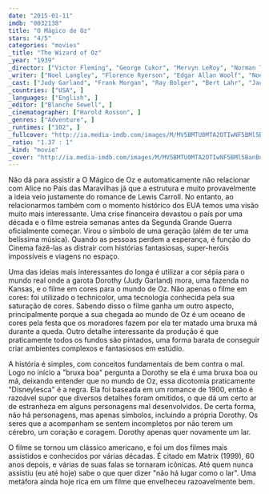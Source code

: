 ```yaml
---
date: "2015-01-11"
imdb: "0032138"
title: "O Mágico de Oz"
stars: "4/5"
categories: "movies"
_title: "The Wizard of Oz"
_year: "1939"
_director: ["Victor Fleming", "George Cukor", "Mervyn LeRoy", "Norman Taurog", "King Vidor", ]
_writer: ["Noel Langley", "Florence Ryerson", "Edgar Allan Woolf", "Noel Langley", "L. Frank Baum", "Irving Brecher", "William H. Cannon", "Herbert Fields", "Arthur Freed", ]
_cast: ["Judy Garland", "Frank Morgan", "Ray Bolger", "Bert Lahr", "Jack Haley", "Billie Burke", "Margaret Hamilton", "Charley Grapewin", "Pat Walshe", ]
_countries: ["USA", ]
_languages: ["English", ]
_editor: ["Blanche Sewell", ]
_cinematographer: ["Harold Rosson", ]
_genres: ["Adventure", ]
_runtimes: ["102", ]
_fullcover: "http://ia.media-imdb.com/images/M/MV5BMTU0MTA2OTIwNF5BMl5BanBnXkFtZTcwMzA0Njk3OA@@.jpg"
_ratio: "1.37 : 1"
_kind: "movie"
_cover: "http://ia.media-imdb.com/images/M/MV5BMTU0MTA2OTIwNF5BMl5BanBnXkFtZTcwMzA0Njk3OA@@._V1._SX100_SY135_.jpg"
---
```

Não dá para assistir a O Mágico de Oz e automaticamente não relacionar com Alice no País das Maravilhas já que a estrutura e muito provavelmente a ideia veio justamente do romance de Lewis Carroll. No entanto, ao relacionarmos também com o momento histórico dos EUA temos uma visão muito mais interessante. Uma crise financeira devastou o país por uma década e o filme estreia semanas antes da Segunda Grande Guerra oficialmente começar. Virou o símbolo de uma geração (além de ter uma belíssima música). Quando as pessoas perdem a esperança, é função do Cinema fazê-las as distrair com histórias fantasiosas, super-heróis impossíveis e viagens no espaço.

Uma das ideias mais interessantes do longa é utilizar a cor sépia para o mundo real onde a garota Dorothy (Judy Garland) mora, uma fazenda no Kansas, e o filme em cores para o mundo de Oz. Não apenas o filme em cores: foi utilizado o technicolor, uma tecnologia conhecida pela sua saturação de cores. Sabendo disso o filme ganha um outro aspecto, principalmente porque a sua chegada ao mundo de Oz é um oceano de cores pela festa que os moradores fazem por ela ter matado uma bruxa má durante a queda. Outro detalhe interessante da produção é que praticamente todos os fundos são pintados, uma forma barata de conseguir criar ambientes complexos e fantasiosos em estúdio.

A história é simples, com conceitos fundamentais de bem contra o mal. Logo no início a "bruxa boa" pergunta a Dorothy se ela é uma bruxa boa ou má, deixando entender que no mundo de Oz, essa dicotomia praticamente "Disneylesca" é a regra. Ela foi baseada em um romance de 1900, então é razoável supor que diversos detalhes foram omitidos, o que dá um certo ar de estranheza em alguns personagens mal desenvolvidos. De certa forma, não há personagens, mas apenas símbolos, incluindo a própria Dorothy. Os seres que a acompanham se sentem incompletos por não terem um cérebro, um coração e coragem. Dorothy apenas quer novamente um lar.

O filme se tornou um clássico americano, e foi um dos filmes mais assistidos e conhecidos por várias décadas. É citado em Matrix (1999), 60 anos depois, e várias de suas falas se tornaram icônicas. Até quem nunca assistiu (eu até hoje) sabe o que quer dizer "não há lugar como o lar". Uma metáfora ainda hoje rica em um filme que envelheceu razoavelmente bem.
